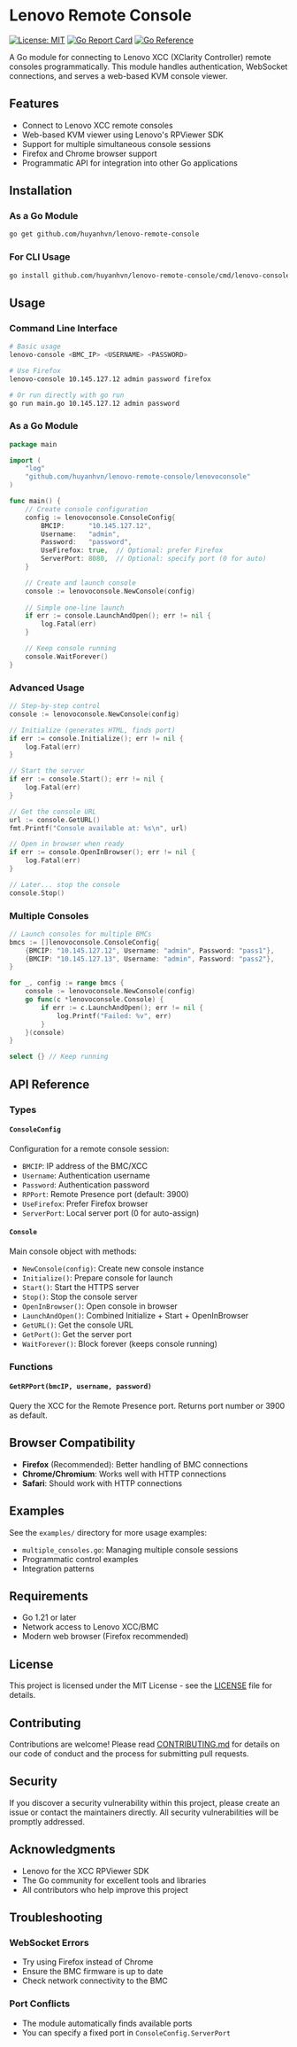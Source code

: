 # Lenovo Remote Console

[![License: MIT](https://img.shields.io/badge/License-MIT-yellow.svg)](https://opensource.org/licenses/MIT)
[![Go Report Card](https://goreportcard.com/badge/github.com/huyanhvn/lenovo-remote-console)](https://goreportcard.com/report/github.com/huyanhvn/lenovo-remote-console)
[![Go Reference](https://pkg.go.dev/badge/github.com/huyanhvn/lenovo-remote-console.svg)](https://pkg.go.dev/github.com/huyanhvn/lenovo-remote-console)

A Go module for connecting to Lenovo XCC (XClarity Controller) remote consoles programmatically. This module handles authentication, WebSocket connections, and serves a web-based KVM console viewer.

## Features

- Connect to Lenovo XCC remote consoles
- Web-based KVM viewer using Lenovo's RPViewer SDK
- Support for multiple simultaneous console sessions
- Firefox and Chrome browser support
- Programmatic API for integration into other Go applications

## Installation

### As a Go Module

```bash
go get github.com/huyanhvn/lenovo-remote-console
```

### For CLI Usage

```bash
go install github.com/huyanhvn/lenovo-remote-console/cmd/lenovo-console@latest
```

## Usage

### Command Line Interface

```bash
# Basic usage
lenovo-console <BMC_IP> <USERNAME> <PASSWORD>

# Use Firefox
lenovo-console 10.145.127.12 admin password firefox

# Or run directly with go run
go run main.go 10.145.127.12 admin password
```

### As a Go Module

```go
package main

import (
    "log"
    "github.com/huyanhvn/lenovo-remote-console/lenovoconsole"
)

func main() {
    // Create console configuration
    config := lenovoconsole.ConsoleConfig{
        BMCIP:      "10.145.127.12",
        Username:   "admin",
        Password:   "password",
        UseFirefox: true,  // Optional: prefer Firefox
        ServerPort: 8080,  // Optional: specify port (0 for auto)
    }

    // Create and launch console
    console := lenovoconsole.NewConsole(config)
    
    // Simple one-line launch
    if err := console.LaunchAndOpen(); err != nil {
        log.Fatal(err)
    }

    // Keep console running
    console.WaitForever()
}
```

### Advanced Usage

```go
// Step-by-step control
console := lenovoconsole.NewConsole(config)

// Initialize (generates HTML, finds port)
if err := console.Initialize(); err != nil {
    log.Fatal(err)
}

// Start the server
if err := console.Start(); err != nil {
    log.Fatal(err)
}

// Get the console URL
url := console.GetURL()
fmt.Printf("Console available at: %s\n", url)

// Open in browser when ready
if err := console.OpenInBrowser(); err != nil {
    log.Fatal(err)
}

// Later... stop the console
console.Stop()
```

### Multiple Consoles

```go
// Launch consoles for multiple BMCs
bmcs := []lenovoconsole.ConsoleConfig{
    {BMCIP: "10.145.127.12", Username: "admin", Password: "pass1"},
    {BMCIP: "10.145.127.13", Username: "admin", Password: "pass2"},
}

for _, config := range bmcs {
    console := lenovoconsole.NewConsole(config)
    go func(c *lenovoconsole.Console) {
        if err := c.LaunchAndOpen(); err != nil {
            log.Printf("Failed: %v", err)
        }
    }(console)
}

select {} // Keep running
```

## API Reference

### Types

#### `ConsoleConfig`
Configuration for a remote console session:
- `BMCIP`: IP address of the BMC/XCC
- `Username`: Authentication username
- `Password`: Authentication password
- `RPPort`: Remote Presence port (default: 3900)
- `UseFirefox`: Prefer Firefox browser
- `ServerPort`: Local server port (0 for auto-assign)

#### `Console`
Main console object with methods:
- `NewConsole(config)`: Create new console instance
- `Initialize()`: Prepare console for launch
- `Start()`: Start the HTTPS server
- `Stop()`: Stop the console server
- `OpenInBrowser()`: Open console in browser
- `LaunchAndOpen()`: Combined Initialize + Start + OpenInBrowser
- `GetURL()`: Get the console URL
- `GetPort()`: Get the server port
- `WaitForever()`: Block forever (keeps console running)

### Functions

#### `GetRPPort(bmcIP, username, password)`
Query the XCC for the Remote Presence port. Returns port number or 3900 as default.

## Browser Compatibility

- **Firefox** (Recommended): Better handling of BMC connections
- **Chrome/Chromium**: Works well with HTTP connections
- **Safari**: Should work with HTTP connections

## Examples

See the `examples/` directory for more usage examples:
- `multiple_consoles.go`: Managing multiple console sessions
- Programmatic control examples
- Integration patterns

## Requirements

- Go 1.21 or later
- Network access to Lenovo XCC/BMC
- Modern web browser (Firefox recommended)

## License

This project is licensed under the MIT License - see the [LICENSE](LICENSE) file for details.

## Contributing

Contributions are welcome! Please read [CONTRIBUTING.md](CONTRIBUTING.md) for details on our code of conduct and the process for submitting pull requests.

## Security

If you discover a security vulnerability within this project, please create an issue or contact the maintainers directly. All security vulnerabilities will be promptly addressed.

## Acknowledgments

- Lenovo for the XCC RPViewer SDK
- The Go community for excellent tools and libraries
- All contributors who help improve this project

## Troubleshooting

### WebSocket Errors
- Try using Firefox instead of Chrome
- Ensure the BMC firmware is up to date
- Check network connectivity to the BMC

### Port Conflicts
- The module automatically finds available ports
- You can specify a fixed port in `ConsoleConfig.ServerPort`
